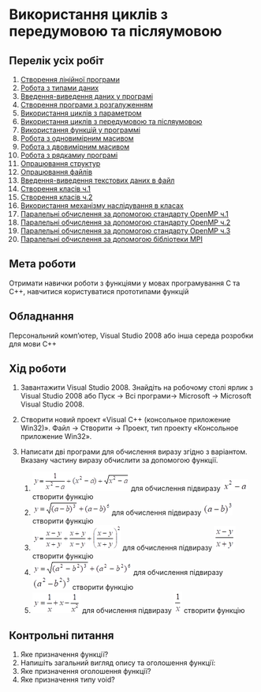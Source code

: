 # Використання  циклів з передумовою та післяумовою

## Перелік усіх робіт


1. [Створення лінійної програми](lab-01.md)
2. [Робота з типами даних](lab-02.md)
3. [Введення-виведення даних у програмі](lab-03.md)
4. [Створення програми з розгалуженням](lab-04.md)
5. [Використання  циклів з параметром](lab-05.md)
6. [Використання  циклів з передумовою та післяумовою](lab-06.md)
7. [Використання функцій у программі](lab-07.md)
8. [Робота з одновимірним масивом](lab-08.md)
9. [Робота з двовимірним масивом](lab-09.md)
10. [Робота з рядкамиу програмі](lab-10.md)
11. [Опрацювання структур](lab-11.md)
12. [Опрацювання файлів](lab-12.md)
13. [Введення-виведення текстових даних в файл](lab-13.md)
14. [Створення класів ч.1](lab-14.md)
15. [Створення класів ч.2](lab-15.md)
16. [Використання механізму наслідування в класах](lab-16.md)
17. [Паралельні обчислення за допомогою стандарту OpenMP ч.1](lab-17.md)
18. [Паралельні обчислення за допомогою стандарту OpenMP ч.2](lab-18.md)
19. [Паралельні обчислення за допомогою стандарту OpenMP ч.3](lab-19.md)
20. [Паралельні обчислення за допомогою бібліотеки MPI](lab-20.md)


## Мета роботи 

Отримати навички роботи з функціями у мовах програмування C та С++, навчитися користуватися прототипами функцій

## Обладнання

Персональний комп’ютер, Visual Studio 2008 або інша середа розробки для мови C++

## Хід роботи

1. Завантажити Visual Studio 2008. Знайдіть на робочому столі ярлик з Visual Studio 2008 або Пуск → Всі програми→ Microsoft → Microsoft Visual Studio 2008.

2. Створити новий проект «Visual C++ (консольное приложение Win32)». Файл → Cтворити → Проект, тип проекту «Консольное приложение Win32».

3. Написати дві програми для обчислення виразу згідно з варіантом. Вказану частину виразу обчислити за допомогою функції.

	1. ![](img/07-010.png) для обчислення підвиразу ![](img/07-015.png) створити функцію 
	1. ![](img/07-020.png) для обчислення підвиразу ![](img/07-025.png) створити функцію 
	1. ![](img/07-030.png) для обчислення підвиразу ![](img/07-035.png) створити функцію 
	1. ![](img/07-040.png) для обчислення підвиразу ![](img/07-045.png) створити функцію 
	1. ![](img/07-050.png) для обчислення підвиразу ![](img/07-055.png) створити функцію 



## Контрольні питання

1. Яке призначення функції?
2. Напишіть загальний вигляд опису та оголошення функції:
3. Яке призначення оголошення функції?
4. Яке призначення типу void? 